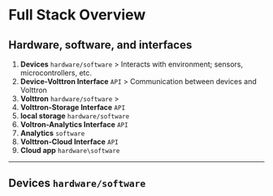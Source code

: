 # Full Stack Overview
Hardware, software, and interfaces
---
1. **Devices** `hardware/software` > Interacts with environment; sensors, microcontrollers, etc. 
2. **Device-Volttron Interface** `API` > Communication between devices and Volttron
3. **Volttron** `hardware/software` > 
4. **Volttron-Storage Interface** `API`
5. **local storage** `hardware/software`
6. **Voltron-Analytics Interface** `API`
7. **Analytics** `software`
8. **Volttron-Cloud Interface** `API`
9. **Cloud app** `hardware\software`

---
## Devices `hardware/software`